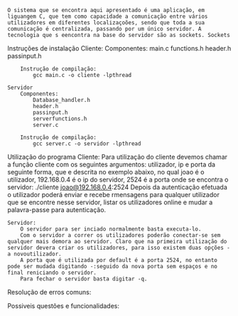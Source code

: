 
	O sistema que se encontra aqui apresentado é uma aplicação, em liguangem C, que tem como capacidade a comunicação entre vários utilizadores em diferentes localizaçoões, sendo que toda a sua comunicação é centralizada, passando por um único servidor. A tecnologia que s eencontra na base do servidor são as sockets. Sockets  

Instruções de instalação
	Cliente: 
		Componentes:
			main.c
			functions.h
			header.h
			passinput.h
		
		Instrução de compilação:
			gcc main.c -o cliente -lpthread
	
	Servidor
		Componentes:
			Database_handler.h
			header.h
			passinput.h
			serverfunctions.h
			server.c

		Instrução de compilação:
			gcc server.c -o servidor -lpthread

Utilização do programa
	Cliente:
		Para utilização do cliente devemos chamar a função cliente com os seguintes argumentos: utilizador, ip e porta da seguinte forma, que e descrita no exemplo abaixo, no qual joao é o utilizador, 192.168.0.4 é o ip do servidor, 2524 é a porta onde se encontra o servidor:
			./cliente joao@192.168.0.4:2524
		Depois da autenticação efetuada o utilizador poderá enviar e recebe rmensagens para qualquer utilizador que se encontre nesse servidor,
		listar os utilizadores online e mudar a palavra-passe para autenticação.

	Servidor:
		O servidor para ser inciado normalmente basta executa-lo.
		Com o servidor a correr os utilizadores poderão conectar-se sem qualquer mais demora ao servidor. Claro que na primeira utilização do servidor devera criar os utilizadores, para isso existem duas opções -a novoutilizador. 
		A porta que é utilizada por default é a porta 2524, no entanto pode ser mudada digitando -:seguido da nova porta sem espaços e no final reniciando o servidor.
		Para fechar o servidor basta digitar -q.		

Resolução de erros comuns:



Possiveis questões e funcionalidades:
